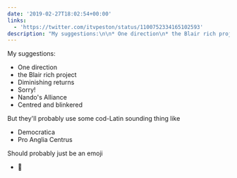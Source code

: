 ```yaml
---
date: '2019-02-27T18:02:54+00:00'
links:
  - 'https://twitter.com/itvpeston/status/1100752334165102593'
description: "My suggestions:\n\n* One direction\n* the Blair rich project\n* Diminishing returns\n* Sorry!\n* Nando's Alliance\n* Centred and blinkered\n\nBut they'll probably use some cod-Latin sounding thing like\n\n* Democratica\n* Pro Anglia Centrus\n\nShould probably just be an emoji\n\n* \U0001F370 "
---
```

My suggestions:

* One direction
* the Blair rich project
* Diminishing returns
* Sorry!
* Nando's Alliance
* Centred and blinkered

But they'll probably use some cod-Latin sounding thing like

* Democratica
* Pro Anglia Centrus

Should probably just be an emoji

* 🍰 
